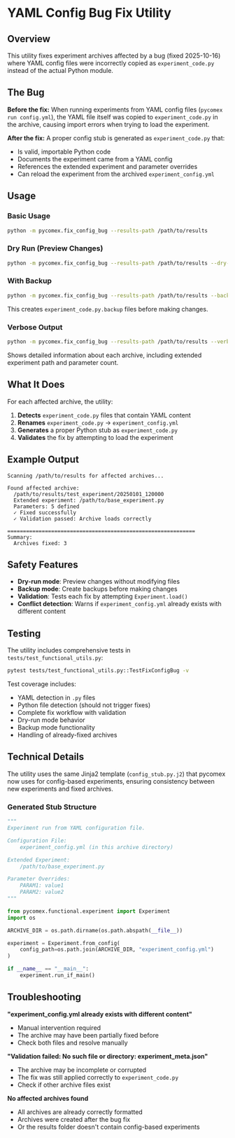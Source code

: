 # YAML Config Bug Fix Utility

## Overview

This utility fixes experiment archives affected by a bug (fixed 2025-10-16) where YAML config files were incorrectly copied as `experiment_code.py` instead of the actual Python module.

## The Bug

**Before the fix:** When running experiments from YAML config files (`pycomex run config.yml`), the YAML file itself was copied to `experiment_code.py` in the archive, causing import errors when trying to load the experiment.

**After the fix:** A proper config stub is generated as `experiment_code.py` that:
- Is valid, importable Python code
- Documents the experiment came from a YAML config
- References the extended experiment and parameter overrides
- Can reload the experiment from the archived `experiment_config.yml`

## Usage

### Basic Usage

```bash
python -m pycomex.fix_config_bug --results-path /path/to/results
```

### Dry Run (Preview Changes)

```bash
python -m pycomex.fix_config_bug --results-path /path/to/results --dry-run
```

### With Backup

```bash
python -m pycomex.fix_config_bug --results-path /path/to/results --backup
```

This creates `experiment_code.py.backup` files before making changes.

### Verbose Output

```bash
python -m pycomex.fix_config_bug --results-path /path/to/results --verbose
```

Shows detailed information about each archive, including extended experiment path and parameter count.

## What It Does

For each affected archive, the utility:

1. **Detects** `experiment_code.py` files that contain YAML content
2. **Renames** `experiment_code.py` → `experiment_config.yml`
3. **Generates** a proper Python stub as `experiment_code.py`
4. **Validates** the fix by attempting to load the experiment

## Example Output

```
Scanning /path/to/results for affected archives...

Found affected archive:
  /path/to/results/test_experiment/20250101_120000
  Extended experiment: /path/to/base_experiment.py
  Parameters: 5 defined
  ✓ Fixed successfully
  ✓ Validation passed: Archive loads correctly

============================================================
Summary:
  Archives fixed: 3
```

## Safety Features

- **Dry-run mode**: Preview changes without modifying files
- **Backup mode**: Create backups before making changes
- **Validation**: Tests each fix by attempting `Experiment.load()`
- **Conflict detection**: Warns if `experiment_config.yml` already exists with different content

## Testing

The utility includes comprehensive tests in `tests/test_functional_utils.py`:

```bash
pytest tests/test_functional_utils.py::TestFixConfigBug -v
```

Test coverage includes:
- YAML detection in `.py` files
- Python file detection (should not trigger fixes)
- Complete fix workflow with validation
- Dry-run mode behavior
- Backup mode functionality
- Handling of already-fixed archives

## Technical Details

The utility uses the same Jinja2 template (`config_stub.py.j2`) that pycomex now uses for config-based experiments, ensuring consistency between new experiments and fixed archives.

### Generated Stub Structure

```python
"""
Experiment run from YAML configuration file.

Configuration File:
    experiment_config.yml (in this archive directory)

Extended Experiment:
    /path/to/base_experiment.py

Parameter Overrides:
    PARAM1: value1
    PARAM2: value2
"""

from pycomex.functional.experiment import Experiment
import os

ARCHIVE_DIR = os.path.dirname(os.path.abspath(__file__))

experiment = Experiment.from_config(
    config_path=os.path.join(ARCHIVE_DIR, "experiment_config.yml")
)

if __name__ == "__main__":
    experiment.run_if_main()
```

## Troubleshooting

**"experiment_config.yml already exists with different content"**
- Manual intervention required
- The archive may have been partially fixed before
- Check both files and resolve manually

**"Validation failed: No such file or directory: experiment_meta.json"**
- The archive may be incomplete or corrupted
- The fix was still applied correctly to `experiment_code.py`
- Check if other archive files exist

**No affected archives found**
- All archives are already correctly formatted
- Archives were created after the bug fix
- Or the results folder doesn't contain config-based experiments
